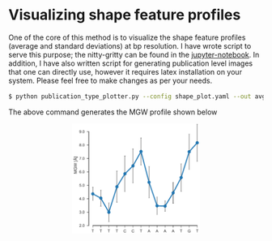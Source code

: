 # Visualizing shape feature profiles

One of the core of this method is to visualize the shape feature profiles
(average and standard deviations) at bp resolution. I have wrote script to
serve this purpose; the nitty-gritty can be found in the
[jupyter-notebook](./Shape_plotter.ipynb). In addition, I have also written
script for generating publication level images that one can directly use,
however it requires latex installation on your system. Please feel free to make
changes as per your needs. 

```bash
$ python publication_type_plotter.py --config shape_plot.yaml --out avg_MGW_3n4m.png

```
The above command generates the MGW profile shown below

<p align="center">
    <img src="./avg_MGW_3n4m.MGW.png" width="50%" height="50%">
</p>

